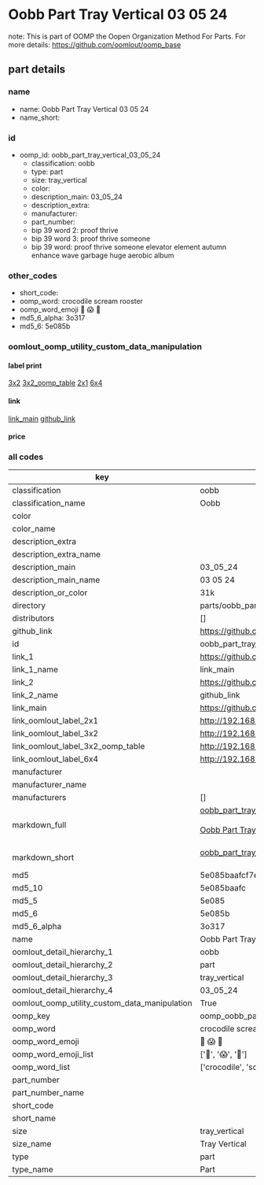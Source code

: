 # Oobb Part Tray Vertical 03 05 24  

note: This is part of OOMP the Oopen Organization Method For Parts. For more details: https://github.com/oomlout/oomp_base

##  part details





### name
* name: Oobb Part Tray Vertical 03 05 24
* name_short: 
### id
* oomp_id: oobb_part_tray_vertical_03_05_24
  * classification: oobb
  * type: part
  * size: tray_vertical
  * color: 
  * description_main: 03_05_24
  * description_extra: 
  * manufacturer: 
  * part_number: 
  * bip 39 word 2: proof thrive
  * bip 39 word 3: proof thrive someone
  * bip 39 word: proof thrive someone elevator element autumn enhance wave garbage huge aerobic album

### other_codes
* short_code: 
* oomp_word: crocodile scream rooster
* oomp_word_emoji :crocodile: :scream: :rooster:
* md5_6_alpha: 3o317
* md5_6: 5e085b






### oomlout_oomp_utility_custom_data_manipulation
#### label print
[3x2](http://192.168.1.245:1112/?label=oomp%203o317)
[3x2_oomp_table](http://192.168.1.107:1112/?label=oomp%203o317)
[2x1](http://192.168.1.242:1112/?label=oomp%203o317)
[6x4](http://192.168.1.55:1112/?label=oomp%203o317)    

#### link

[link_main](https://github.com/oomlout/oomlout_oomp_current_version_messy/tree/main/parts/oobb_part_tray_vertical_03_05_24) [github_link](https://github.com/oomlout/oomlout_oomp_part_src/tree/main/parts/oobb_part_tray_vertical_03_05_24)                             

#### price







### all codes 
| key | value |  
| --- | --- |  
| classification | oobb |  
| classification_name | Oobb |  
| color |  |  
| color_name |  |  
| description_extra |  |  
| description_extra_name |  |  
| description_main | 03_05_24 |  
| description_main_name | 03 05 24 |  
| description_or_color | 31k |  
| directory | parts/oobb_part_tray_vertical_03_05_24 |  
| distributors | [] |  
| github_link | https://github.com/oomlout/oomlout_oomp_part_src/tree/main/parts/oobb_part_tray_vertical_03_05_24 |  
| id | oobb_part_tray_vertical_03_05_24 |  
| link_1 | https://github.com/oomlout/oomlout_oomp_current_version_messy/tree/main/parts/oobb_part_tray_vertical_03_05_24 |  
| link_1_name | link_main |  
| link_2 | https://github.com/oomlout/oomlout_oomp_part_src/tree/main/parts/oobb_part_tray_vertical_03_05_24 |  
| link_2_name | github_link |  
| link_main | https://github.com/oomlout/oomlout_oomp_current_version_messy/tree/main/parts/oobb_part_tray_vertical_03_05_24 |  
| link_oomlout_label_2x1 | http://192.168.1.242:1112/?label=oomp%203o317 |  
| link_oomlout_label_3x2 | http://192.168.1.245:1112/?label=oomp%203o317 |  
| link_oomlout_label_3x2_oomp_table | http://192.168.1.107:1112/?label=oomp%203o317 |  
| link_oomlout_label_6x4 | http://192.168.1.55:1112/?label=oomp%203o317 |  
| manufacturer |  |  
| manufacturer_name |  |  
| manufacturers | [] |  
| markdown_full | [oobb_part_tray_vertical_03_05_24](https://github.com/oomlout/oomlout_oomp_current_version_messy/tree/main/parts/oobb_part_tray_vertical_03_05_24)<br>[](https://github.com/oomlout/oomlout_oomp_current_version_messy/tree/main/parts/oobb_part_tray_vertical_03_05_24)<br>[Oobb Part Tray Vertical 03 05 24](https://github.com/oomlout/oomlout_oomp_current_version_messy/tree/main/parts/oobb_part_tray_vertical_03_05_24)<br><br> |  
| markdown_short | [oobb_part_tray_vertical_03_05_24](https://github.com/oomlout/oomlout_oomp_current_version_messy/tree/main/parts/oobb_part_tray_vertical_03_05_24)<br><br> |  
| md5 | 5e085baafcf7e9503ea3d47f9e384d62 |  
| md5_10 | 5e085baafc |  
| md5_5 | 5e085 |  
| md5_6 | 5e085b |  
| md5_6_alpha | 3o317 |  
| name | Oobb Part Tray Vertical 03 05 24 |  
| oomlout_detail_hierarchy_1 | oobb |  
| oomlout_detail_hierarchy_2 | part |  
| oomlout_detail_hierarchy_3 | tray_vertical |  
| oomlout_detail_hierarchy_4 | 03_05_24 |  
| oomlout_oomp_utility_custom_data_manipulation | True |  
| oomp_key | oomp_oobb_part_tray_vertical_03_05_24 |  
| oomp_word | crocodile scream rooster |  
| oomp_word_emoji | :crocodile: :scream: :rooster: |  
| oomp_word_emoji_list | [':crocodile:', ':scream:', ':rooster:'] |  
| oomp_word_list | ['crocodile', 'scream', 'rooster'] |  
| part_number |  |  
| part_number_name |  |  
| short_code |  |  
| short_name |  |  
| size | tray_vertical |  
| size_name | Tray Vertical |  
| type | part |  
| type_name | Part |  
